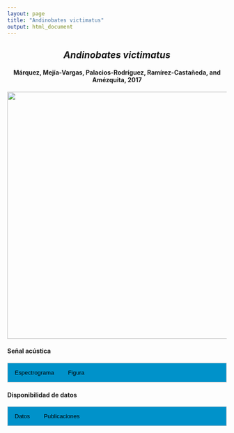 ```yaml
---
layout: page
title: "Andinobates victimatus"
output: html_document
---
```


<style>
/* Simplified CSS for tabs */
.tab {
  overflow: hidden;
  border: 1px solid #ccc;
  background-color: #0092ca;
}
.tab button {
  background-color: inherit;
  float: left;
  border: none;
  cursor: pointer;
  padding: 14px 16px;
  transition: background-color 0.3s;
}
.tab button:hover {
  background-color: #ddd;
}
.tab button.active {
  background-color: #ccc;
}
.tabcontent {
  display: none;
  padding: 6px 12px;
  border: 1px solid #ccc;
  border-top: none;
}
.audio-container {
  margin-bottom: 10px;
}
body h1 {
  display: none;
}
</style>

<script>
function openTab(evt, tabName) {
  document.querySelectorAll('.tabcontent').forEach(tab => tab.style.display = "none");
  document.querySelectorAll('.tablinks').forEach(link => link.classList.remove('active'));
  document.getElementById(tabName).style.display = "block";
  evt.currentTarget.classList.add('active');
}
</script>

<!-- Species presentation -->
<div style="text-align: center;">
  <h2><i>Andinobates victimatus</i></h2>
  <h4>Márquez, Mejía-Vargas, Palacios-Rodríguez, Ramírez-Castañeda, and Amézquita, 2017</h4>
  <img src="{{ site.baseurl }}/images/especie_Andinobates_victimatus.png" style="width:15cm;">
</div>

#### Señal acústica

<!-- Tabs section -->
<div class="tab">
  <button class="tablinks" onclick="openTab(event, 'Espectro')">Espectrograma</button>
  <button class="tablinks" onclick="openTab(event, 'fig')">Figura</button>
</div>

<!-- Seccion Espectrograma -->
<div id="Espectro" class="tabcontent" style="text-align: center;">
  <video width="100%" height="auto" controls>
    <source src="{{ site.baseurl }}/Espectrograms/dyna_Andinobates_victimatus.mp4" type="video/mp4">
    Tu navegador no soporta el elemento de video.
  </video>
</div>

<!-- Seccion Figura -->
<div id="fig" class="tabcontent" style="text-align: center;">
  <img src="{{ site.baseurl }}/images/spec_Andinobates_victimatus.png" style="width:15cm;">
</div>

#### Disponibilidad de datos

<!-- Tabs section -->
<div class="tab">
  <button class="tablinks" onclick="openTab(event, 'dat')">Datos</button>
  <button class="tablinks" onclick="openTab(event, 'pubs')">Publicaciones</button>
</div>

<!-- Seccion Datos -->
<div id="dat" class="tabcontent">
  <p><strong>Disponibles en iNaturalist</strong></p>
  <p><a href="https://www.inaturalist.org/observations?sounds&taxon_id=555064" target="_blank">Andinobates victimatus</a>
  </p>
</div>

<!-- Seccion Publicaciones -->
<div id="pubs" class="tabcontent">
  <p><strong>Márquez, R., Mejia-Vargas, D., Palacios-Rodriguez, P., Ramirez-Castaneda, V., Amezquita, A.</strong> 2017. A new species of <i>Andinobates</i> (Anura: Dendrobatidae) from the Urabá region of Colombia. <i>Zootaxa</i> 4290: 531-546. 
  <a href="https://doi.org/10.11646/zootaxa.4290.3.7" target="_blank">https://doi.org/10.11646/zootaxa.4290.3.7</a></p>
  <p><strong>***</strong><i>El artículo donde se publicó el canto de advertencia no disponibiliza los audios y datos asociados.</i></p>
</div>
